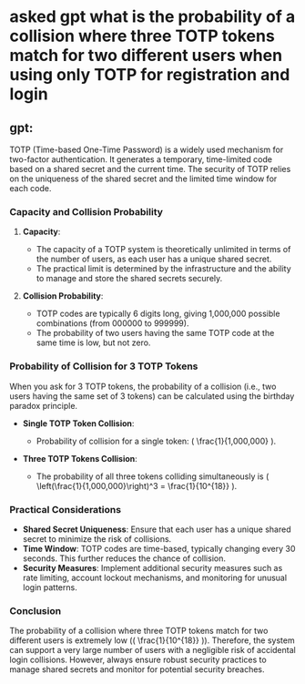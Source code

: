 # asked gpt what is the probability of a collision where three TOTP tokens match for two different users when using only TOTP for registration and login

## gpt:

TOTP (Time-based One-Time Password) is a widely used mechanism for two-factor authentication. It generates a temporary, time-limited code based on a shared secret and the current time. The security of TOTP relies on the uniqueness of the shared secret and the limited time window for each code.

### Capacity and Collision Probability

1. **Capacity**:
   - The capacity of a TOTP system is theoretically unlimited in terms of the number of users, as each user has a unique shared secret.
   - The practical limit is determined by the infrastructure and the ability to manage and store the shared secrets securely.

2. **Collision Probability**:
   - TOTP codes are typically 6 digits long, giving 1,000,000 possible combinations (from 000000 to 999999).
   - The probability of two users having the same TOTP code at the same time is low, but not zero.

### Probability of Collision for 3 TOTP Tokens

When you ask for 3 TOTP tokens, the probability of a collision (i.e., two users having the same set of 3 tokens) can be calculated using the birthday paradox principle.

- **Single TOTP Token Collision**:
  - Probability of collision for a single token: \( \frac{1}{1,000,000} \).

- **Three TOTP Tokens Collision**:
  - The probability of all three tokens colliding simultaneously is \( \left(\frac{1}{1,000,000}\right)^3 = \frac{1}{10^{18}} \).

### Practical Considerations

- **Shared Secret Uniqueness**: Ensure that each user has a unique shared secret to minimize the risk of collisions.
- **Time Window**: TOTP codes are time-based, typically changing every 30 seconds. This further reduces the chance of collision.
- **Security Measures**: Implement additional security measures such as rate limiting, account lockout mechanisms, and monitoring for unusual login patterns.

### Conclusion

The probability of a collision where three TOTP tokens match for two different users is extremely low (\( \frac{1}{10^{18}} \)). Therefore, the system can support a very large number of users with a negligible risk of accidental login collisions. However, always ensure robust security practices to manage shared secrets and monitor for potential security breaches.